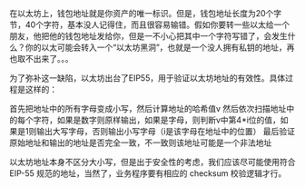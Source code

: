 在以太坊上，钱包地址就是你资产的唯一标识。但是，钱包地址长度为20个字节，40个字符，基本没人记得住，而且很容易输错。假如你要转一些以太给一个朋友，他把他的钱包地址发给你，但是一不小心把其中一个字符写错了，会发生什么？你的以太可能会转入一个“以太坊黑洞”，也就是一个没人拥有私钥的地址，再也取不出来了。。。

为了弥补这一缺陷，以太坊出台了EIP55，用于验证以太坊地址的有效性。具体过程是这样的：

首先把地址中的所有字母变成小写，然后计算地址的哈希值v
然后依次扫描地址中的每个字符，如果是数字则原样输出，如果是字母，则判断v中第4*i位的值，如果是1则输出大写字母，否则输出小写字母（i是该字母在地址中的位置）
最后验证原始地址和输出的地址是否完全一致，不一致则该地址可能是一个非法地址

以太坊地址本身不区分大小写，但是出于安全性的考虑，我们应该尽可能使用符合 EIP-55 规范的地址，当然了，业务程序要有相应的 checksum 校验逻辑才行。